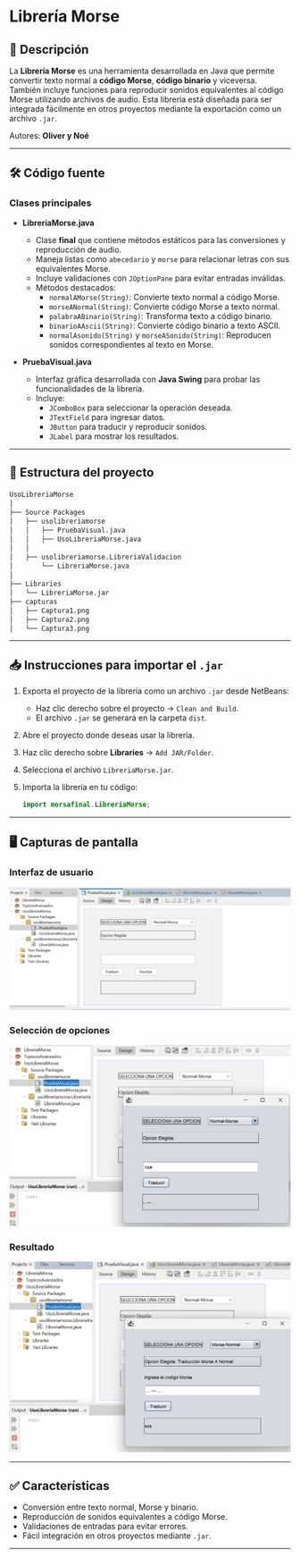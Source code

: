 # Librería Morse

## 📖 Descripción
La **Librería Morse** es una herramienta desarrollada en Java que permite convertir texto normal a **código Morse**, **código binario** y viceversa. También incluye funciones para reproducir sonidos equivalentes al código Morse utilizando archivos de audio. Esta librería está diseñada para ser integrada fácilmente en otros proyectos mediante la exportación como un archivo `.jar`.  

Autores: **Oliver y Noé**  

---

## 🛠️ Código fuente

### **Clases principales**

- **LibreriaMorse.java**
  - Clase **final** que contiene métodos estáticos para las conversiones y reproducción de audio.
  - Maneja listas como `abecedario` y `morse` para relacionar letras con sus equivalentes Morse.
  - Incluye validaciones con `JOptionPane` para evitar entradas inválidas.
  - Métodos destacados:
    - `normalAMorse(String)`: Convierte texto normal a código Morse.
    - `morseANormal(String)`: Convierte código Morse a texto normal.
    - `palabraABinario(String)`: Transforma texto a código binario.
    - `binarioAAscii(String)`: Convierte código binario a texto ASCII.
    - `normalAsonido(String)` y `morseASonido(String)`: Reproducen sonidos correspondientes al texto en Morse.

- **PruebaVisual.java**
  - Interfaz gráfica desarrollada con **Java Swing** para probar las funcionalidades de la librería.
  - Incluye:
    - `JComboBox` para seleccionar la operación deseada.
    - `JTextField` para ingresar datos.
    - `JButton` para traducir y reproducir sonidos.
    - `JLabel` para mostrar los resultados.

---

## 📂 Estructura del proyecto

```
UsoLibreriaMorse
│
├── Source Packages
│   ├── usolibreriamorse
│   │   ├── PruebaVisual.java
│   │   ├── UsoLibreriaMorse.java
│   │
│   ├── usolibreriamorse.LibreriaValidacion
│       └── LibreriaMorse.java
│
├── Libraries
│   └── LibreriaMorse.jar
├── capturas
│   ├── Captura1.png
│   ├── Captura2.png
│   └── Captura3.png
```

---

## 📥 Instrucciones para importar el `.jar`

1. Exporta el proyecto de la librería como un archivo `.jar` desde NetBeans:  
   - Haz clic derecho sobre el proyecto → `Clean and Build`.  
   - El archivo `.jar` se generará en la carpeta `dist`.  

2. Abre el proyecto donde deseas usar la librería.  
3. Haz clic derecho sobre **Libraries** → `Add JAR/Folder`.  
4. Selecciona el archivo `LibreriaMorse.jar`.  
5. Importa la librería en tu código:  
   ```java
   import morsafinal.LibreriaMorse;
   ```

---

## 🖥️ Capturas de pantalla

### Interfaz de usuario
![Interfaz de usuario](capturas/Captura1.png)

### Selección de opciones
![Selección de opciones](capturas/Captura2.png)

### Resultado
![Resultado](capturas/Captura3.png)

---

## ✅ Características

- Conversión entre texto normal, Morse y binario.  
- Reproducción de sonidos equivalentes a código Morse.  
- Validaciones de entradas para evitar errores.  
- Fácil integración en otros proyectos mediante `.jar`.  

---


